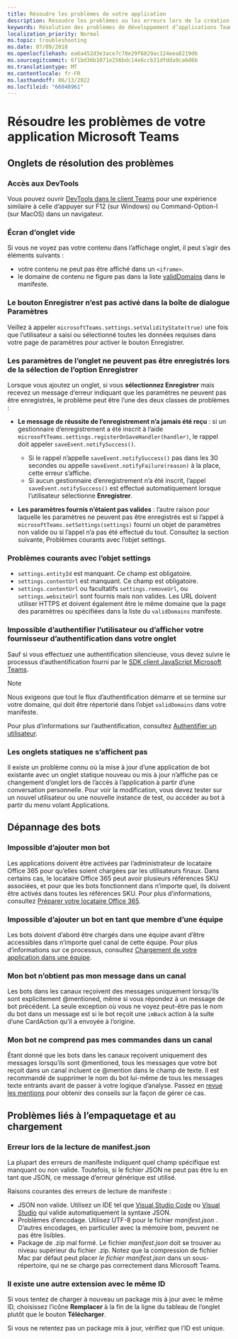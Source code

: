 ```yaml
---
title: Résoudre les problèmes de votre application
description: Résoudre les problèmes ou les erreurs lors de la création d’applications pour Microsoft Teams
keywords: Résolution des problèmes de développement d’applications Teams
localization_priority: Normal
ms.topic: troubleshooting
ms.date: 07/09/2018
ms.openlocfilehash: ea6a452d3e3ace7c78e29f6829ac124eea8219d6
ms.sourcegitcommit: 6f1bd36b1071e256bdc14e6ccb31dfdda9ca6d6b
ms.translationtype: MT
ms.contentlocale: fr-FR
ms.lasthandoff: 06/13/2022
ms.locfileid: "66048961"
---
```

# <a name="troubleshoot-your-microsoft-teams-app"></a>Résoudre les problèmes de votre application Microsoft Teams

## <a name="troubleshooting-tabs"></a>Onglets de résolution des problèmes

### <a name="accessing-the-devtools"></a>Accès aux DevTools

Vous pouvez ouvrir [DevTools dans le client Teams](~/tabs/how-to/developer-tools.md) pour une expérience similaire à celle d’appuyer sur F12 (sur Windows) ou Command-Option-I (sur MacOS) dans un navigateur.

### <a name="blank-tab-screen"></a>Écran d’onglet vide

Si vous ne voyez pas votre contenu dans l’affichage onglet, il peut s’agir des éléments suivants :

* votre contenu ne peut pas être affiché dans un `<iframe>`.
* le domaine de contenu ne figure pas dans la liste [validDomains](~/resources/schema/manifest-schema.md#validdomains) dans le manifeste.

### <a name="the-save-button-isnt-enabled-on-the-settings-dialog"></a>Le bouton Enregistrer n’est pas activé dans la boîte de dialogue Paramètres

Veillez à appeler `microsoftTeams.settings.setValidityState(true)` une fois que l’utilisateur a saisi ou sélectionné toutes les données requises dans votre page de paramètres pour activer le bouton Enregistrer.

### <a name="the-tab-settings-cant-be-saved-on-selecting-save"></a>Les paramètres de l’onglet ne peuvent pas être enregistrés lors de la sélection de l’option Enregistrer

Lorsque vous ajoutez un onglet, si vous **sélectionnez Enregistrer** mais recevez un message d’erreur indiquant que les paramètres ne peuvent pas être enregistrés, le problème peut être l’une des deux classes de problèmes :

* **Le message de réussite de l’enregistrement n’a jamais été reçu** : si un gestionnaire d’enregistrement a été inscrit à l’aide `microsoftTeams.settings.registerOnSaveHandler(handler)`, le rappel doit appeler `saveEvent.notifySuccess()`.

  * Si le rappel n’appelle `saveEvent.notifySuccess()` pas dans les 30 secondes ou appelle `saveEvent.notifyFailure(reason)` à la place, cette erreur s’affiche.
  * Si aucun gestionnaire d’enregistrement n’a été inscrit, l’appel `saveEvent.notifySuccess()` est effectué automatiquement lorsque l’utilisateur sélectionne **Enregistrer**.

* **Les paramètres fournis n’étaient pas valides** : l’autre raison pour laquelle les paramètres ne peuvent pas être enregistrés est si l’appel à `microsoftTeams.setSettings(settings)` fourni un objet de paramètres non valide ou si l’appel n’a pas été effectué du tout. Consultez la section suivante, Problèmes courants avec l’objet settings.

### <a name="common-problems-with-the-settings-object"></a>Problèmes courants avec l’objet settings

* `settings.entityId` est manquant. Ce champ est obligatoire.
* `settings.contentUrl` est manquant. Ce champ est obligatoire.
* `settings.contentUrl` ou facultatifs `settings.removeUrl`, ou `settings.websiteUrl` sont fournis mais non valides. Les URL doivent utiliser HTTPS et doivent également être le même domaine que la page des paramètres ou spécifiées dans la liste du `validDomains` manifeste.

### <a name="cant-authenticate-the-user-or-display-your-auth-provider-in-your-tab"></a>Impossible d’authentifier l’utilisateur ou d’afficher votre fournisseur d’authentification dans votre onglet

Sauf si vous effectuez une authentification silencieuse, vous devez suivre le processus d’authentification fourni par le [SDK client JavaScript Microsoft Teams](/javascript/api/overview/msteams-client).

> [!NOTE]
> Nous exigeons que tout le flux d’authentification démarre et se termine sur votre domaine, qui doit être répertorié dans l’objet `validDomains` dans votre manifeste.

Pour plus d’informations sur l’authentification, consultez [Authentifier un utilisateur](~/concepts/authentication/authentication.md).

### <a name="static-tabs-not-showing-up"></a>Les onglets statiques ne s’affichent pas

Il existe un problème connu où la mise à jour d’une application de bot existante avec un onglet statique nouveau ou mis à jour n’affiche pas ce changement d’onglet lors de l’accès à l’application à partir d’une conversation personnelle.  Pour voir la modification, vous devez tester sur un nouvel utilisateur ou une nouvelle instance de test, ou accéder au bot à partir du menu volant Applications.

## <a name="troubleshooting-bots"></a>Dépannage des bots

### <a name="cant-add-my-bot"></a>Impossible d’ajouter mon bot

Les applications doivent être activées par l’administrateur de locataire Office 365 pour qu’elles soient chargées par les utilisateurs finaux. Dans certains cas, le locataire Office 365 peut avoir plusieurs références SKU associées, et pour que les bots fonctionnent dans n’importe quel, ils doivent être activés dans toutes les références SKU. Pour plus d’informations, consultez [Préparer votre locataire Office 365](~/concepts/build-and-test/prepare-your-o365-tenant.md).

### <a name="cant-add-bot-as-a-member-of-a-team"></a>Impossible d’ajouter un bot en tant que membre d’une équipe

Les bots doivent d’abord être chargés dans une équipe avant d’être accessibles dans n’importe quel canal de cette équipe. Pour plus d’informations sur ce processus, consultez [Chargement de votre application dans une équipe](~/concepts/deploy-and-publish/apps-upload.md).

### <a name="my-bot-doesnt-get-my-message-in-a-channel"></a>Mon bot n’obtient pas mon message dans un canal

Les bots dans les canaux reçoivent des messages uniquement lorsqu’ils sont explicitement @mentioned, même si vous répondez à un message de bot précédent. La seule exception où vous ne voyez peut-être pas le nom du bot dans un message est si le bot reçoit une `imBack` action à la suite d’une CardAction qu’il a envoyée à l’origine.

### <a name="my-bot-doesnt-understand-my-commands-when-in-a-channel"></a>Mon bot ne comprend pas mes commandes dans un canal

Étant donné que les bots dans les canaux reçoivent uniquement des messages lorsqu’ils sont @mentioned, tous les messages que votre bot reçoit dans un canal incluent ce @mention dans le champ de texte. Il est recommandé de supprimer le nom du bot lui-même de tous les messages texte entrants avant de passer à votre logique d’analyse. Passez en [revue les mentions](../bots/how-to/conversations/channel-and-group-conversations.md#work-with-mentions) pour obtenir des conseils sur la façon de gérer ce cas.

## <a name="issues-with-packaging-and-uploading"></a>Problèmes liés à l’empaquetage et au chargement

### <a name="error-while-reading-manifestjson"></a>Erreur lors de la lecture de manifest.json

La plupart des erreurs de manifeste indiquent quel champ spécifique est manquant ou non valide. Toutefois, si le fichier JSON ne peut pas être lu en tant que JSON, ce message d’erreur générique est utilisé.

Raisons courantes des erreurs de lecture de manifeste :

* JSON non valide. Utilisez un IDE tel que [Visual Studio Code](https://code.visualstudio.com) ou [Visual Studio](https://www.visualstudio.com/vs/) qui valide automatiquement la syntaxe JSON.
* Problèmes d’encodage. Utilisez UTF-8 pour le fichier *manifest.json* . D’autres encodages, en particulier avec la mémoire bom, peuvent ne pas être lisibles.
* Package de .zip mal formé. Le fichier *manifest.json* doit se trouver au niveau supérieur du fichier .zip. Notez que la compression de fichier Mac par défaut peut placer *le fichier manifest.json* dans un sous-répertoire, qui ne se charge pas correctement dans Microsoft Teams.

### <a name="another-extension-with-same-id-exists"></a>Il existe une autre extension avec le même ID

Si vous tentez de charger à nouveau un package mis à jour avec le même ID, choisissez l’icône **Remplacer** à la fin de la ligne du tableau de l’onglet plutôt que le bouton **Télécharger**.

Si vous ne retentez pas un package mis à jour, vérifiez que l’ID est unique.
